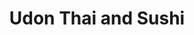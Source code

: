---
layout: place
title: "Udon Thai and Sushi"
permalink: /ohio/west-chester-township/udon-thai-and-sushi.html
stateAbbr: OH
stateName: Ohio
cityName: West Chester Township
seo:
  name: "Udon Thai and Sushi"
  type: Restaurant
  links: http://www.udonthaisushi.com/
description: "Looking for sushi in West Chester Township, Ohio? Check out Udon Thai and Sushi for a delightful Japanese dining experience. Enjoy a variety of sushi and oth..."
place_id: ChIJM58FDARPQIgR5_B6E39CPU8
photos:
  - name: >-
      places/ChIJM58FDARPQIgR5_B6E39CPU8/photos/AeeoHcL5cE3EPKStQpr4y7hArcNgGOfophLaX54C6xXN1SV6z8xwglEKU_P_8bQkYFUy6fcgZjnslAZjqZhD827ikR_OnvOG8-9I4Hq3jQSqJ9baqmNBJZq6UI1ppWVgh6eLVR7wNTCRTG1QZeXzQVR2HwnjS8l9b8iXwVHKD_1a9zP2-QpJrSWsSUtCpRR2R_uMn4QqrxjNOhOfgSEykNcISzexdPtZzuX5Q8Gu20XlspT7TTtMiYJjfKmvLSS6OFGTUrQ-1YQULUbaK3O_iv6ewVH1jQQQhx-B_FNHZriR21z_ww
    widthPx: 1242
    heightPx: 1486
    authorAttributions:
      - displayName: Udon Thai and Sushi
        uri: https://maps.google.com/maps/contrib/109877443641121336215
        photoUri: >-
          https://lh3.googleusercontent.com/a-/ALV-UjW6WZxaO-FybMFxSP2eaeCaqSVj1cXPrVfkiEaoUBGxjCUEjg34=s100-p-k-no-mo
    flagContentUri: >-
      https://www.google.com/local/imagery/report/?cb_client=maps_api_places.places_api&image_key=!1e10!2sAF1QipMiGB_H73_--wQ_8SdRk9qBOei4WNCbQ5C3cdW1&hl=en-US
    googleMapsUri: >-
      https://www.google.com/maps/place//data=!3m4!1e2!3m2!1sAF1QipMiGB_H73_--wQ_8SdRk9qBOei4WNCbQ5C3cdW1!2e10!4m2!3m1!1s0x88404f040c059f33:0x4f3d427f137af0e7
  - name: >-
      places/ChIJM58FDARPQIgR5_B6E39CPU8/photos/AeeoHcJDNl-1e29VzsyPm4uia2z_o-jWE6hucxj13v3TIt6UrAK4XPRvTqhcWo76uji7t1HlJ9bbIOLfAydWNm9r4MyIS0knYFYWb_483cB-PX_Qa5ctvieXZ8Z5-I3tyLOdBlB1_mFvvHDn2GNYlhV_gtj--59UhYRkuVlMEurSEl8icQ5nPlFsc8_yYw5HzTTM8Ke6oHb-CAnxgalj6j956VQbN2DORXaxHog1VbrO4555TZF4iNko2T3-rkPMTHd030L6Ur-JKuSdZDYJf4BvKEpFQ6bWDV0PQCTadhbsVcl8dQ
    widthPx: 960
    heightPx: 541
    authorAttributions:
      - displayName: Udon Thai and Sushi
        uri: https://maps.google.com/maps/contrib/109877443641121336215
        photoUri: >-
          https://lh3.googleusercontent.com/a-/ALV-UjW6WZxaO-FybMFxSP2eaeCaqSVj1cXPrVfkiEaoUBGxjCUEjg34=s100-p-k-no-mo
    flagContentUri: >-
      https://www.google.com/local/imagery/report/?cb_client=maps_api_places.places_api&image_key=!1e10!2sAF1QipNKmjjv1wyDy3uTDUQWBXgRI_ZyS5onKWlUNVK8&hl=en-US
    googleMapsUri: >-
      https://www.google.com/maps/place//data=!3m4!1e2!3m2!1sAF1QipNKmjjv1wyDy3uTDUQWBXgRI_ZyS5onKWlUNVK8!2e10!4m2!3m1!1s0x88404f040c059f33:0x4f3d427f137af0e7
  - name: >-
      places/ChIJM58FDARPQIgR5_B6E39CPU8/photos/AeeoHcIg46bXZ8X55kXTYBiACt26liPBiEqspbcqOGN0Q0SQ4z86NEincueKFP0ZKe41ViBnX5YlrZgcEuyJtjR7dT77qqVf_OaogpxTvN45Pnd2z3P7dE28M1kDeqjdlxMbPar6ps5H8hEyRx0GVVZXAZjDBTJ41kWM2e7Z7dyBLJthicw7NzgGjhbQuj7JMbtc7ZorRkbCsrLA_6UkISpSA0F5tXgXhI9sxPeYhawIPAmKZ0Lfpa9s6O7Wb0z0G03VBk5oFYtfThELuPKr1MR8gC0kEUi5Qf9AiaFBp1wWhOyPrw
    widthPx: 3023
    heightPx: 3300
    authorAttributions:
      - displayName: Udon Thai and Sushi
        uri: https://maps.google.com/maps/contrib/109877443641121336215
        photoUri: >-
          https://lh3.googleusercontent.com/a-/ALV-UjW6WZxaO-FybMFxSP2eaeCaqSVj1cXPrVfkiEaoUBGxjCUEjg34=s100-p-k-no-mo
    flagContentUri: >-
      https://www.google.com/local/imagery/report/?cb_client=maps_api_places.places_api&image_key=!1e10!2sAF1QipPyxzWfKxWkURVtnxUe-t-JZa5z49GwdPLvY-5V&hl=en-US
    googleMapsUri: >-
      https://www.google.com/maps/place//data=!3m4!1e2!3m2!1sAF1QipPyxzWfKxWkURVtnxUe-t-JZa5z49GwdPLvY-5V!2e10!4m2!3m1!1s0x88404f040c059f33:0x4f3d427f137af0e7
  - name: >-
      places/ChIJM58FDARPQIgR5_B6E39CPU8/photos/AeeoHcLOffzuO-PTYQoA97EySnJ1af7vMP6udO0fjHYP3WDMIIp03SVswf5OkLkISo90Bkeo2kIakt-myL5SY9EaVLwz5ih82YTi2aE_NWMI5WqUvFV9EHZ6SEMYNb3-kQMxN_8uHLuTdb4ihMGPPignXSAw3J0YJEQ1oJRvFMg5YDSskRgCHP57kQt27ajKRJEyiiFmFUpoLn52qdrWY74Q5dHdsP9cqBsPw17_PjmyC5ghbgVl71SBNeK4c1I7UH0ZATfGpAgZgH8yl4FApATuf2PXs72Dz-M8933v4UH2baAEUw
    widthPx: 3024
    heightPx: 4032
    authorAttributions:
      - displayName: Udon Thai and Sushi
        uri: https://maps.google.com/maps/contrib/109877443641121336215
        photoUri: >-
          https://lh3.googleusercontent.com/a-/ALV-UjW6WZxaO-FybMFxSP2eaeCaqSVj1cXPrVfkiEaoUBGxjCUEjg34=s100-p-k-no-mo
    flagContentUri: >-
      https://www.google.com/local/imagery/report/?cb_client=maps_api_places.places_api&image_key=!1e10!2sAF1QipOTWmvnTWIW7PBtSy1cAckNACUOneTSPa-xx_lA&hl=en-US
    googleMapsUri: >-
      https://www.google.com/maps/place//data=!3m4!1e2!3m2!1sAF1QipOTWmvnTWIW7PBtSy1cAckNACUOneTSPa-xx_lA!2e10!4m2!3m1!1s0x88404f040c059f33:0x4f3d427f137af0e7
  - name: >-
      places/ChIJM58FDARPQIgR5_B6E39CPU8/photos/AeeoHcJTl8_Miu7MmMuMFv5qTRHqasbTx1HBX_2gPS81JyLi0hX30z-1dM6TvlQSn501Ep8sOPOIFzj72caIqfBaUPxNy5Ts703jkh28uDiQZ_DRhrurIDnVMMDOHoS4hHX9NYUthTvrtH9WsArgJtrlfBFe4WMRt5rweWZij040eUtenhtSiUmNvQqTiMK3jUNeKtQMOV_odCT5JO8xaZzTJGAVtvhBCL9euvs5nP-q9aOhH8DaV8uZ6dK45W-ibchnT_UgJM7LNjj7JzcoNB03wZVRnA4H0oWCQr98bq_85idnyQ
    widthPx: 3022
    heightPx: 3024
    authorAttributions:
      - displayName: Udon Thai and Sushi
        uri: https://maps.google.com/maps/contrib/109877443641121336215
        photoUri: >-
          https://lh3.googleusercontent.com/a-/ALV-UjW6WZxaO-FybMFxSP2eaeCaqSVj1cXPrVfkiEaoUBGxjCUEjg34=s100-p-k-no-mo
    flagContentUri: >-
      https://www.google.com/local/imagery/report/?cb_client=maps_api_places.places_api&image_key=!1e10!2sAF1QipM7ITh4SMi608lPR0X1X7K1o43qppqXoayB4QPD&hl=en-US
    googleMapsUri: >-
      https://www.google.com/maps/place//data=!3m4!1e2!3m2!1sAF1QipM7ITh4SMi608lPR0X1X7K1o43qppqXoayB4QPD!2e10!4m2!3m1!1s0x88404f040c059f33:0x4f3d427f137af0e7
  - name: >-
      places/ChIJM58FDARPQIgR5_B6E39CPU8/photos/AeeoHcIx8Q0jkplEQ8tO-Y-OH4Pzvt6k1x70rv13vCz3gRZ5A1L6eGwpSGkrqVqLbhKLNJgC6C8jInfzvUpb74zWW9lWqfSrOWSMZH8LyGNli9eZBfUmm0N1_h77SC1FiKJsPLSUtux-qUY7m3n7Be9GcfeDUh77y6Uidx7ut3Iepl0nb1nrxzUoRlyVNfNyQxStZKdANYkMB5a2MSe5SX1WIaYUKPBIeOZBgLJKXQ8clmj_lDQ4Jl77aZEFeziOwHQbw45tYvDH5ADTUfsOlhoZcndVisYKQLm5mNnyrPw1qcaNYDL7BLd4BCiHR8S9FUxxmSr9bWHuIrt7Ax2Ert21RqpbLXiuKS_YbaI1_x5Uo36R_9diWqqpqaNqSWqGFX1eQw0rmP6NzmyQnZJTiqwWHBpCzvCbEpa7VOho2QbbxxCufA
    widthPx: 1242
    heightPx: 2208
    authorAttributions:
      - displayName: Havilah Hall-White
        uri: https://maps.google.com/maps/contrib/112145757422797785186
        photoUri: >-
          https://lh3.googleusercontent.com/a-/ALV-UjV9ox1yVJyimc2jJ2_dS1Q_nVyeKYBT7k_X4wlkAPwpvKnbQ3Xo=s100-p-k-no-mo
    flagContentUri: >-
      https://www.google.com/local/imagery/report/?cb_client=maps_api_places.places_api&image_key=!1e10!2sCIHM0ogKEICAgID1-9LwCA&hl=en-US
    googleMapsUri: >-
      https://www.google.com/maps/place//data=!3m4!1e2!3m2!1sCIHM0ogKEICAgID1-9LwCA!2e10!4m2!3m1!1s0x88404f040c059f33:0x4f3d427f137af0e7
  - name: >-
      places/ChIJM58FDARPQIgR5_B6E39CPU8/photos/AeeoHcLp9q6iZ3W6o5gCeoUQb238JuWJYA-Nn17t58TvAGcZCr76K-4ZFA1RCLKDAX_56KVAB8Rj8O88QFl6dOlVBtR7lhztXSoVKL7oGt8cKwu7WFyS31iOhYQHDROWFMeJ6bq3rMO-rFxTOPci-HTrNrKVAtqOf6dVnQVzUBpAUkHOO8rBdAQKGLwdkL6y09OLsfSfjFIXmYYWvtKj8AgC81_6aN0c6SWVPBgbQ8ORUl2CFywxFlADESdEG7PP_CwT6xd5IWGneERefrvu_KvAbVQ32B7bzRxhpqfEQJSrEThlyrkzSLLO_5WpeaaO6z_Y_O16gcuotJdeedctQtaR1QcvIyQtA4kk6WmtqGNhPgcXOQUtDWdsZzCoSxCjmXDXbpl3z8yk3SFJ8Xj3L0YIJ-fNPU4dd8N9XIBUki78JVKnbKc-
    widthPx: 4032
    heightPx: 3024
    authorAttributions:
      - displayName: Freddie Murphy
        uri: https://maps.google.com/maps/contrib/103800748954224851328
        photoUri: >-
          https://lh3.googleusercontent.com/a-/ALV-UjWEJONJH76wIaFgJNb3Bkcobi-KCn2Eec-5UmEXooF-l4K5QS46aQ=s100-p-k-no-mo
    flagContentUri: >-
      https://www.google.com/local/imagery/report/?cb_client=maps_api_places.places_api&image_key=!1e10!2sCIHM0ogKEICAgICKib24_AE&hl=en-US
    googleMapsUri: >-
      https://www.google.com/maps/place//data=!3m4!1e2!3m2!1sCIHM0ogKEICAgICKib24_AE!2e10!4m2!3m1!1s0x88404f040c059f33:0x4f3d427f137af0e7
  - name: >-
      places/ChIJM58FDARPQIgR5_B6E39CPU8/photos/AeeoHcIjqE2xs1lYNHi65uiEOFHIyMNGBmT-T9EaGLyXn63B00GGi9JEIWpBMRDaHDoRjvZS7SdkKYX5ZIqKnpJ02UnOAkR1QCJRSiKXyIGvObIa89iZYuiYvpmfpxS25ipX2c03w_ptKdb_Io6M4eeAvyY0goBY3UpR46e0pYW5d0lIeKuY8RPOM6QRDy8jkXKMYGSpkZSDUuXtj_G40FExy2bb84nSmkzrARHY7PXKwwJYNCBk9DOTY3Kp4cucUw2RKDZseJAMyj_BOO6SRATum-fmirqBvI4Z7uWyleZa6Gy0PCkAVb6YTeuS2GMOLO0F3Rkj6eYzRQigepyg6WoxuQZxKnufI-tjX74Wkxw5Knz2lC9eapFTA9dHmiSAicOtnXltWyGY6JA3huyPRXOeMPupQOAJcPRpy_O4EA97r8sdDQO4
    widthPx: 1170
    heightPx: 1170
    authorAttributions:
      - displayName: AugleAllgreat Chanal
        uri: https://maps.google.com/maps/contrib/106251559297411412143
        photoUri: >-
          https://lh3.googleusercontent.com/a-/ALV-UjVpqIz50p3cgDu8t6iIt4dqSABQ4KKb5VnO_w_9TlRsj3hFZKBCag=s100-p-k-no-mo
    flagContentUri: >-
      https://www.google.com/local/imagery/report/?cb_client=maps_api_places.places_api&image_key=!1e10!2sCIHM0ogKEICAgICOoID33QE&hl=en-US
    googleMapsUri: >-
      https://www.google.com/maps/place//data=!3m4!1e2!3m2!1sCIHM0ogKEICAgICOoID33QE!2e10!4m2!3m1!1s0x88404f040c059f33:0x4f3d427f137af0e7
  - name: >-
      places/ChIJM58FDARPQIgR5_B6E39CPU8/photos/AeeoHcInJyve_yE9ZsT8H8VbkG9zVP1Nfk5Zpkre61XUudsuphDmLX9xHSK0bsE2iZ7gUnW8I8utGAOfrIt6dVva5wX5orQpDv63r-aVBpdgNqA9en7PaxGg7O4D_cwcRHOep6E2ZQDvxt-FhixHKNUAVodCZaHxe1iHtWPVzWdXqBgSwA8-LYHG0s7lmqHlT71Euj-gVcgE9GIQJb15ljdgcj1lQ-XJ2thbH3Dzvu4h_wg0q_LmQL4KRjVxiF1qe2L_AKHqdfpMbPvlw695vPAPWCs67qy7zjEfBs-VbGONYrseB3QqjhbYjpVbib8ls0T7fDiXyytLS_wZvn8eaTdC2xzQR_-yIzPtUWw2cl9EUfftKI-c0nc_AQN20qE0eMHAhueUgV78xnMB9P7hRIeXiKPFRnNIcuFSZzbhHjBwQsTHn1DG
    widthPx: 3024
    heightPx: 4032
    authorAttributions:
      - displayName: Stehanie Rooks
        uri: https://maps.google.com/maps/contrib/107343083867067929695
        photoUri: >-
          https://lh3.googleusercontent.com/a-/ALV-UjW5W7mSTxEzOv6Fnn3Y45xR-7JHNxSN7emqdwduw4lxHkCu36k=s100-p-k-no-mo
    flagContentUri: >-
      https://www.google.com/local/imagery/report/?cb_client=maps_api_places.places_api&image_key=!1e10!2sCIHM0ogKEICAgICZurqR6gE&hl=en-US
    googleMapsUri: >-
      https://www.google.com/maps/place//data=!3m4!1e2!3m2!1sCIHM0ogKEICAgICZurqR6gE!2e10!4m2!3m1!1s0x88404f040c059f33:0x4f3d427f137af0e7
  - name: >-
      places/ChIJM58FDARPQIgR5_B6E39CPU8/photos/AeeoHcLIjEQrenDCipy-W5BiFrETL9FO4P0T0bEGw8x7mM8rxoaa12d_AZJ-DRNmORX69NNPSRbxkNYT7MXpvUM1FnbfpfY3kNxBeE1EhjWwKh3m0eScjs3DkQXBUiDV1fO2q-2RTCocqyRbvCiIk3wjEaM5U2euf8IafX_5hGKeaX-JtdYxBNKO-zrfFI4qpYJm4P4qXnExlzIjsl_43MYafi2PduBAx1e568STDEzOblDk82pcrUjzz5hdRSLYe3lFfcVg05nDgXd8TN-e3Vq2dtbM7WksuNbvBVFIhMxTS_nbv1BBGCtT1NxPH1y8FNPjzVxcOLkPC-h_3F1Z2vi-IXaBs4DlmY6gTf4aG_ERkqcVAOK1g5aXAY8dnWKJLiz057GpJEe6DBF8CE8hj_bGRJPTNLuiBseJsVwXWlpfcrildK31
    widthPx: 2992
    heightPx: 2992
    authorAttributions:
      - displayName: Mre Dvs
        uri: https://maps.google.com/maps/contrib/109065754702828337733
        photoUri: >-
          https://lh3.googleusercontent.com/a-/ALV-UjUIfohuBtUpFrofuWxSZIHyAPfg697V1A4c_96AvFHrMSo8QBVD=s100-p-k-no-mo
    flagContentUri: >-
      https://www.google.com/local/imagery/report/?cb_client=maps_api_places.places_api&image_key=!1e10!2sCIHM0ogKEICAgIDexv68ygE&hl=en-US
    googleMapsUri: >-
      https://www.google.com/maps/place//data=!3m4!1e2!3m2!1sCIHM0ogKEICAgIDexv68ygE!2e10!4m2!3m1!1s0x88404f040c059f33:0x4f3d427f137af0e7
address: 8179 Princeton Glendale Rd K, West Chester Township, OH 45069, USA
street: 8179 Princeton Glendale Rd K
city: West Chester Township
state: OH
zip: '45069'
country: USA
neighborhood: null
latitude: '39.354026'
longitude: '-84.462137'
accessibility_options:
  wheelchairAccessibleParking: true
  wheelchairAccessibleEntrance: true
  wheelchairAccessibleRestroom: true
  wheelchairAccessibleSeating: true
business_status: OPERATIONAL
name: Udon Thai and Sushi
google_maps_links:
  directionsUri: >-
    https://www.google.com/maps/dir//''/data=!4m7!4m6!1m1!4e2!1m2!1m1!1s0x88404f040c059f33:0x4f3d427f137af0e7!3e0
  placeUri: https://maps.google.com/?cid=5709793016130760935
  writeAReviewUri: >-
    https://www.google.com/maps/place//data=!4m3!3m2!1s0x88404f040c059f33:0x4f3d427f137af0e7!12e1
  reviewsUri: >-
    https://www.google.com/maps/place//data=!4m4!3m3!1s0x88404f040c059f33:0x4f3d427f137af0e7!9m1!1b1
  photosUri: >-
    https://www.google.com/maps/place//data=!4m3!3m2!1s0x88404f040c059f33:0x4f3d427f137af0e7!10e5
primary_type: Thai Restaurant
opening_hours:
  regular: null
  current: null
secondary_opening_hours:
  regular:
    weekdayDescriptions: null
    type: null
  current:
    weekdayDescriptions: null
    type: null
phone: (513) 889-4088
price_level: PRICE_LEVEL_MODERATE
price_range: $10 &ndash; $20
rating: '4.6'
rating_count: 200
website: http://www.udonthaisushi.com/
reviews:
  - name: >-
      places/ChIJM58FDARPQIgR5_B6E39CPU8/reviews/ChdDSUhNMG9nS0VJQ0FnTUR3NDR1NjVBRRAB
    relativePublishTimeDescription: 2 weeks ago
    rating: 5
    text:
      text: >-
        Such a nice dining experience. Love the friendly staff and the
        atmosphere is quiet , relaxing and cozy. Easy to have a conversation
        without having to talk loudly over other patron’s conversations.
        Appetizers arrived hot and such a nice presentation. Entrees were large
        enough to share . Our server was quite attentive without being
        overbearing. Usually get carry out from here but decided to dine in.
      languageCode: en
    originalText:
      text: >-
        Such a nice dining experience. Love the friendly staff and the
        atmosphere is quiet , relaxing and cozy. Easy to have a conversation
        without having to talk loudly over other patron’s conversations.
        Appetizers arrived hot and such a nice presentation. Entrees were large
        enough to share . Our server was quite attentive without being
        overbearing. Usually get carry out from here but decided to dine in.
      languageCode: en
    authorAttribution:
      displayName: Susan Carr
      uri: https://www.google.com/maps/contrib/109486498174519991223/reviews
      photoUri: >-
        https://lh3.googleusercontent.com/a/ACg8ocIUi6RIxfVRorrQxy9OW_zYVWK-svM7kRQphpQE9Fwqt_XQNA=s128-c0x00000000-cc-rp-mo-ba3
    publishTime: '2025-03-28T01:53:49.032337Z'
    flagContentUri: >-
      https://www.google.com/local/review/rap/report?postId=ChdDSUhNMG9nS0VJQ0FnTUR3NDR1NjVBRRAB&d=17924085&t=1
    googleMapsUri: >-
      https://www.google.com/maps/reviews/data=!4m6!14m5!1m4!2m3!1sChdDSUhNMG9nS0VJQ0FnTUR3NDR1NjVBRRAB!2m1!1s0x88404f040c059f33:0x4f3d427f137af0e7
  - name: >-
      places/ChIJM58FDARPQIgR5_B6E39CPU8/reviews/ChZDSUhNMG9nS0VJQ0FnSUNueTcyQmVREAE
    relativePublishTimeDescription: 6 months ago
    rating: 5
    text:
      text: >-
        Went in at lunch time on a Saturday. I was a little concerned there was
        no one there. But, the weather was not great. And they took call in
        orders the entire time I was there.


        Staff was friendly

        Place is clean. Sushi is outstanding. They plate it like a much higher
        priced  eatery. Great portion sizes.


        Didn't get a photo of my sushi. I was too busy eating it!


        Highly recommend!! Only a few minutes from IKEA😊
      languageCode: en
    originalText:
      text: >-
        Went in at lunch time on a Saturday. I was a little concerned there was
        no one there. But, the weather was not great. And they took call in
        orders the entire time I was there.


        Staff was friendly

        Place is clean. Sushi is outstanding. They plate it like a much higher
        priced  eatery. Great portion sizes.


        Didn't get a photo of my sushi. I was too busy eating it!


        Highly recommend!! Only a few minutes from IKEA😊
      languageCode: en
    authorAttribution:
      displayName: Tonya Folks
      uri: https://www.google.com/maps/contrib/106346648322778539264/reviews
      photoUri: >-
        https://lh3.googleusercontent.com/a-/ALV-UjVpGrhNwokz2t43uJ3hAh1Tpe7pCjkDijCWXYxOWGNqVHHWwjrW=s128-c0x00000000-cc-rp-mo-ba3
    publishTime: '2024-09-30T02:06:18.831922Z'
    flagContentUri: >-
      https://www.google.com/local/review/rap/report?postId=ChZDSUhNMG9nS0VJQ0FnSUNueTcyQmVREAE&d=17924085&t=1
    googleMapsUri: >-
      https://www.google.com/maps/reviews/data=!4m6!14m5!1m4!2m3!1sChZDSUhNMG9nS0VJQ0FnSUNueTcyQmVREAE!2m1!1s0x88404f040c059f33:0x4f3d427f137af0e7
  - name: >-
      places/ChIJM58FDARPQIgR5_B6E39CPU8/reviews/ChZDSUhNMG9nS0VJQ0FnSUROMHNQeElBEAE
    relativePublishTimeDescription: a year ago
    rating: 5
    text:
      text: >-
        This is the second time we've been here, and it did not disappoint! Food
        & Service was top-notch! Best Miso soup we've ever had. Sushi was so
        delicious. The atmosphere is peaceful and very inviting. We will be
        back!
      languageCode: en
    originalText:
      text: >-
        This is the second time we've been here, and it did not disappoint! Food
        & Service was top-notch! Best Miso soup we've ever had. Sushi was so
        delicious. The atmosphere is peaceful and very inviting. We will be
        back!
      languageCode: en
    authorAttribution:
      displayName: Jessica Taylor
      uri: https://www.google.com/maps/contrib/112632611747804833564/reviews
      photoUri: >-
        https://lh3.googleusercontent.com/a-/ALV-UjULG_GV3qALDlr-NQjHS5sNl6sRM3JpysA4ruwDvrepSyYmcddkzg=s128-c0x00000000-cc-rp-mo-ba3
    publishTime: '2024-01-21T07:56:46.149302Z'
    flagContentUri: >-
      https://www.google.com/local/review/rap/report?postId=ChZDSUhNMG9nS0VJQ0FnSUROMHNQeElBEAE&d=17924085&t=1
    googleMapsUri: >-
      https://www.google.com/maps/reviews/data=!4m6!14m5!1m4!2m3!1sChZDSUhNMG9nS0VJQ0FnSUROMHNQeElBEAE!2m1!1s0x88404f040c059f33:0x4f3d427f137af0e7
  - name: >-
      places/ChIJM58FDARPQIgR5_B6E39CPU8/reviews/ChZDSUhNMG9nS0VJQ0FnSUNMcWYyV0lnEAE
    relativePublishTimeDescription: 9 months ago
    rating: 5
    text:
      text: >-
        Amazing spicy shrimp roll, gulf of Siam and mango chicken curry!
        Absolutely recommend this place! They even made sure the meat was cooked
        in a completely separate pot from the other food as I have an allergy to
        meat
      languageCode: en
    originalText:
      text: >-
        Amazing spicy shrimp roll, gulf of Siam and mango chicken curry!
        Absolutely recommend this place! They even made sure the meat was cooked
        in a completely separate pot from the other food as I have an allergy to
        meat
      languageCode: en
    authorAttribution:
      displayName: Taylor T
      uri: https://www.google.com/maps/contrib/114349386171433129973/reviews
      photoUri: >-
        https://lh3.googleusercontent.com/a/ACg8ocLqzAEZPT9llz6a2ORHBQknxABVdkhxbl3RvN6F94vS2uQadQ=s128-c0x00000000-cc-rp-mo-ba2
    publishTime: '2024-06-20T23:53:41.592332Z'
    flagContentUri: >-
      https://www.google.com/local/review/rap/report?postId=ChZDSUhNMG9nS0VJQ0FnSUNMcWYyV0lnEAE&d=17924085&t=1
    googleMapsUri: >-
      https://www.google.com/maps/reviews/data=!4m6!14m5!1m4!2m3!1sChZDSUhNMG9nS0VJQ0FnSUNMcWYyV0lnEAE!2m1!1s0x88404f040c059f33:0x4f3d427f137af0e7
  - name: >-
      places/ChIJM58FDARPQIgR5_B6E39CPU8/reviews/ChZDSUhNMG9nS0VJQ0FnSURmdXZERURREAE
    relativePublishTimeDescription: 3 months ago
    rating: 5
    text:
      text: >-
        We recently tried Udon for the first time. We got several noodle dishes
        and some appetizers to try. The food was AMAZING!!! The fresh summer
        roll was so fresh and delicious, and the sauce made it even better. The
        Pad Thai was the best I’ve had in years! But my favorite was the Lomein
        Noodles. The ingredients were so fresh and the combination of flavors
        was next-level. We will definitely be ordering again because this is our
        new favorite place!!!
      languageCode: en
    originalText:
      text: >-
        We recently tried Udon for the first time. We got several noodle dishes
        and some appetizers to try. The food was AMAZING!!! The fresh summer
        roll was so fresh and delicious, and the sauce made it even better. The
        Pad Thai was the best I’ve had in years! But my favorite was the Lomein
        Noodles. The ingredients were so fresh and the combination of flavors
        was next-level. We will definitely be ordering again because this is our
        new favorite place!!!
      languageCode: en
    authorAttribution:
      displayName: Mandy Pisano
      uri: https://www.google.com/maps/contrib/107771928833961836201/reviews
      photoUri: >-
        https://lh3.googleusercontent.com/a-/ALV-UjW_hreuSqH1KyWZ8MpYCnOikSx3AOmgIqjdlSQI72Z5uxGL7WSv=s128-c0x00000000-cc-rp-mo
    publishTime: '2025-01-05T18:32:34.052898Z'
    flagContentUri: >-
      https://www.google.com/local/review/rap/report?postId=ChZDSUhNMG9nS0VJQ0FnSURmdXZERURREAE&d=17924085&t=1
    googleMapsUri: >-
      https://www.google.com/maps/reviews/data=!4m6!14m5!1m4!2m3!1sChZDSUhNMG9nS0VJQ0FnSURmdXZERURREAE!2m1!1s0x88404f040c059f33:0x4f3d427f137af0e7
parking_options:
  freeParkingLot: true
  freeStreetParking: true
  valetParking: false
payment_options:
  acceptsCreditCards: true
  acceptsDebitCards: true
  acceptsCashOnly: false
  acceptsNfc: true
allow_dogs: null
curbside_pickup: null
delivery: true
dine_in: true
good_for_children: true
good_for_groups: true
good_for_sports: false
live_music: false
menu_for_children: null
outdoor_seating: false
reservable: true
restroom: true
serves_beer: true
serves_breakfast: false
serves_brunch: false
serves_cocktails: null
serves_coffee: true
serves_dinner: true
serves_dessert: true
serves_lunch: true
serves_vegetarian_food: true
serves_wine: true
takeout: true
summary: null

---